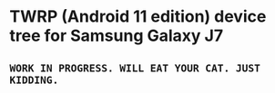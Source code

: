 # TWRP (Android 11 edition) device tree for Samsung Galaxy J7

## `WORK IN PROGRESS. WILL EAT YOUR CAT. JUST KIDDING.`
